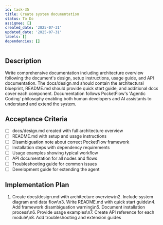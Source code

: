 ```yaml
---
id: task-35
title: Create system documentation
status: To Do
assignee: []
created_date: '2025-07-31'
updated_date: '2025-07-31'
labels: []
dependencies: []
---
```


## Description

Write comprehensive documentation including architecture overview following the document's design, setup instructions, usage guide, and API documentation. The docs/design.md should contain the architectural blueprint, README.md should provide quick start guide, and additional docs cover each component. Documentation follows PocketFlow's 'Agentic Coding' philosophy enabling both human developers and AI assistants to understand and extend the system.
## Acceptance Criteria

- [ ] docs/design.md created with full architecture overview
- [ ] README.md with setup and usage instructions
- [ ] Disambiguation note about correct PocketFlow framework
- [ ] Installation steps with dependency requirements
- [ ] Usage examples showing typical workflow
- [ ] API documentation for all nodes and flows
- [ ] Troubleshooting guide for common issues
- [ ] Development guide for extending the agent

## Implementation Plan

1. Create docs/design.md with architecture overview\n2. Include system diagram and data flow\n3. Write README.md with quick start guide\n4. Add framework disambiguation warning\n5. Document installation process\n6. Provide usage examples\n7. Create API reference for each module\n8. Add troubleshooting and extension guides
